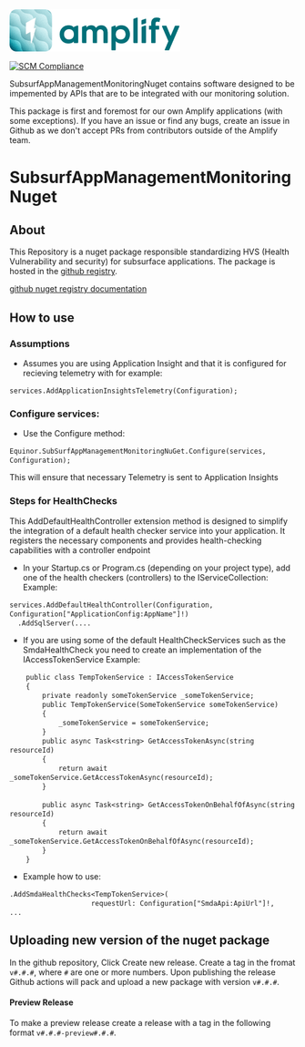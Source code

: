 <img alt="intro-logo" src="https://raw.githubusercontent.com/equinor/amplify-component-lib/main/static/amplify.png" width="300px" />

[![SCM Compliance](https://scm-compliance-api.radix.equinor.com/repos/equinor/amplify-component-lib/badge)](https://scm-compliance-api.radix.equinor.com/repos/equinor/amplify-component-lib/badge)

SubsurfAppManagementMonitoringNuget contains software designed to be impemented by APIs that are to be integrated with our monitoring solution.

This package is first and foremost for our own Amplify applications (with some exceptions). If you have an issue or find any bugs, create an issue in Github as we don't accept PRs from contributors outside of the Amplify team.

# SubsurfAppManagementMonitoringNuget
## About

This Repository is a nuget package responsible standardizing HVS (Health Vulnerability and security) for subsurface applications. The package is hosted in the [github registry](https://github.com/orgs/equinor/packages?repo_name=SubSurfAppManagementMonitoringNuGet).

[github nuget registry documentation](https://docs.github.com/en/packages/working-with-a-github-packages-registry/working-with-the-nuget-registry)

## How to use

### Assumptions
- Assumes you are using Application Insight and that it is configured for recieving telemetry with for example:
```
services.AddApplicationInsightsTelemetry(Configuration);
```

### Configure services:
- Use the Configure method:
```
Equinor.SubSurfAppManagementMonitoringNuGet.Configure(services, Configuration);
```
This will ensure that necessary Telemetry is sent to Application Insights

### Steps for HealthChecks
This AddDefaultHealthController extension method is designed to simplify the integration of a default health checker service into your application. It registers the necessary components and provides health-checking capabilities with a controller endpoint

- In your Startup.cs or Program.cs (depending on your project type), add one of the health checkers (controllers) to the IServiceCollection:
Example:
```
services.AddDefaultHealthController(Configuration, Configuration["ApplicationConfig:AppName"]!)
  .AddSqlServer(....
```

- If you are using some of the default HealthCheckServices such as the SmdaHealthCheck you need to create an implementation of the IAccessTokenService
Example:
```
    public class TempTokenService : IAccessTokenService
    {
        private readonly someTokenService _someTokenService;
        public TempTokenService(SomeTokenService someTokenService)
        {
            _someTokenService = someTokenService;
        }
        public async Task<string> GetAccessTokenAsync(string resourceId)
        {
            return await _someTokenService.GetAccessTokenAsync(resourceId);
        }

        public async Task<string> GetAccessTokenOnBehalfOfAsync(string resourceId)
        {
            return await _someTokenService.GetAccessTokenOnBehalfOfAsync(resourceId);
        }
    }
```
- Example how to use:
```
.AddSmdaHealthChecks<TempTokenService>(
                    requestUrl: Configuration["SmdaApi:ApiUrl"]!,
...
```

## Uploading new version of the nuget package

In the github repository, Click Create new release. Create a tag in the fromat `v#.#.#`, where `#` are one or more numbers. Upon publishing the release Github actions will pack and upload a new package with version `v#.#.#`.


#### Preview Release

To make a preview release create a release with a tag in the following format `v#.#.#-preview#.#.#`.

